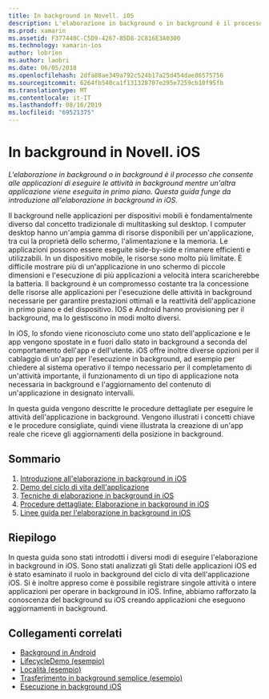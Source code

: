 ```yaml
---
title: In background in Novell. iOS
description: L'elaborazione in background o in background è il processo che consente alle applicazioni di eseguire le attività in background mentre un'altra applicazione viene eseguita in primo piano. Questa guida funge da introduzione all'elaborazione in background in iOS.
ms.prod: xamarin
ms.assetid: F377440C-C5D9-4267-85D8-2C816E3A0300
ms.technology: xamarin-ios
author: lobrien
ms.author: laobri
ms.date: 06/05/2018
ms.openlocfilehash: 2dfa88ae349a792c524b17a25d454dae86575756
ms.sourcegitcommit: 6264fb540ca1f131328707e295e7259cb10f95fb
ms.translationtype: MT
ms.contentlocale: it-IT
ms.lasthandoff: 08/16/2019
ms.locfileid: "69521375"
---
```

# <a name="backgrounding-in-xamarinios"></a>In background in Novell. iOS

_L'elaborazione in background o in background è il processo che consente alle applicazioni di eseguire le attività in background mentre un'altra applicazione viene eseguita in primo piano. Questa guida funge da introduzione all'elaborazione in background in iOS._

Il background nelle applicazioni per dispositivi mobili è fondamentalmente diverso dal concetto tradizionale di multitasking sul desktop. I computer desktop hanno un'ampia gamma di risorse disponibili per un'applicazione, tra cui la proprietà dello schermo, l'alimentazione e la memoria. Le applicazioni possono essere eseguite side-by-side e rimanere efficienti e utilizzabili. In un dispositivo mobile, le risorse sono molto più limitate. È difficile mostrare più di un'applicazione in uno schermo di piccole dimensioni e l'esecuzione di più applicazioni a velocità intera scaricherebbe la batteria. Il background è un compromesso costante tra la concessione delle risorse alle applicazioni per l'esecuzione delle attività in background necessarie per garantire prestazioni ottimali e la reattività dell'applicazione in primo piano e del dispositivo. IOS e Android hanno provisioning per il background, ma lo gestiscono in modi molto diversi.

In iOS, lo sfondo viene riconosciuto come uno stato dell'applicazione e le app vengono spostate in e fuori dallo stato in background a seconda del comportamento dell'app e dell'utente. iOS offre inoltre diverse opzioni per il cablaggio di un'app per l'esecuzione in background, ad esempio per chiedere al sistema operativo il tempo necessario per il completamento di un'attività importante, il funzionamento di un tipo di applicazione nota necessaria in background e l'aggiornamento del contenuto di un'applicazione in designato intervalli.

In questa guida vengono descritte le procedure dettagliate per eseguire le attività dell'applicazione in background. Vengono illustrati i concetti chiave e le procedure consigliate, quindi viene illustrata la creazione di un'app reale che riceve gli aggiornamenti della posizione in background.

## <a name="contents"></a>Sommario

1. [Introduzione all'elaborazione in background in iOS](~/ios/app-fundamentals/backgrounding/introduction-to-backgrounding-in-ios.md)
1. [Demo del ciclo di vita dell'applicazione](~/ios/app-fundamentals/backgrounding/application-lifecycle-demo.md)
1. [Tecniche di elaborazione in background in iOS](~/ios/app-fundamentals/backgrounding/ios-backgrounding-techniques/index.md)
1. [Procedure dettagliate: Elaborazione in background in iOS](~/ios/app-fundamentals/backgrounding/ios-backgrounding-walkthroughs/index.md)
1. [Linee guida per l'elaborazione in background in iOS](~/ios/app-fundamentals/backgrounding/ios-backgrounding-guidance.md)

## <a name="summary"></a>Riepilogo

In questa guida sono stati introdotti i diversi modi di eseguire l'elaborazione in background in iOS. Sono stati analizzati gli Stati delle applicazioni iOS ed è stato esaminato il ruolo in background del ciclo di vita dell'applicazione iOS. Si è inoltre appreso come è possibile registrare singole attività o intere applicazioni per operare in background in iOS. Infine, abbiamo rafforzato la conoscenza del background su iOS creando applicazioni che eseguono aggiornamenti in background.



## <a name="related-links"></a>Collegamenti correlati

- [Background in Android](~/android/app-fundamentals/services/index.md)
- [LifecycleDemo (esempio)](https://docs.microsoft.com/samples/xamarin/ios-samples/lifecycledemo)
- [Località (esempio)](https://docs.microsoft.com/samples/xamarin/ios-samples/location)
- [Trasferimento in background semplice (esempio)](https://docs.microsoft.com/samples/xamarin/ios-samples/simplebackgroundtransfer)
- [Esecuzione in background iOS](https://developer.apple.com/library/ios/documentation/iPhone/Conceptual/iPhoneOSProgrammingGuide/BackgroundExecution/BackgroundExecution.html)
